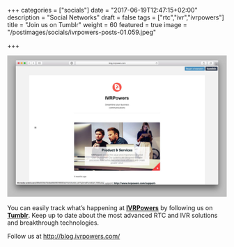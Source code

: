 +++
categories = ["socials"]
date = "2017-06-19T12:47:15+02:00"
description = "Social Networks"
draft = false
tags = ["rtc","ivr","ivrpowers"]
title = "Join us on Tumblr"
weight = 60
featured = true
image = "/postimages/socials/ivrpowers-posts-01.059.jpeg"

+++

![IVRPowers Tumblr](/postimages/socials/ivrpowers-tumblr.jpg)

You can easily track what’s happening at **[IVRPowers](http://www.ivrpowers.com)** by following us on **[Tumblr](http://blog.ivrpowers.com/)**. Keep up to date about the most advanced RTC and IVR solutions and breakthrough technologies.  

Follow us at http://blog.ivrpowers.com/
